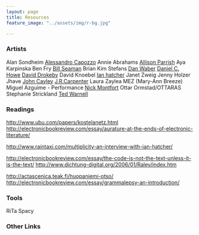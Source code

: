 ```yaml
---
layout: page
title: Resources
feature_image: "../assets/img/r-bg.jpg"

---
```


### Artists
Alan Sondheim
[Alessandro Capozzo](http://www.abstract-codex.net/bio.html)
Annie Abrahams
[Allison Parrish]()
Aya Karpinska
Ben Fry
[Bill Seaman](http://billseaman.com/)
Brian Kim Stefans
[Dan Waber](http://logolalia.com/)
[Daniel C. Howe](http://rednoise.org/dhowe)
[David Drokeby](http://www.davidrokeby.com/installations.html)
David Knoebel
[Ian hatcher](https://rednoise.org/wdm/index.php?n=Main.Artists)
Janet Zweig
Jenny Holzer
Jhave
[John Cayley]()
[J.R.Carpenter](http://luckysoap.com/)
Laura Zaylea
MEZ (Mary-Ann Breeze)
Miguel Azguime - Performance
[Nick Montfort]()
Ottar Ormstad/OTTARAS
Stephanie Strickland
[Ted Warnell](https://warnell.com/)

### Readings

http://www.ubu.com/papers/kostelanetz.html
http://electronicbookreview.com/essay/aurature-at-the-ends-of-electronic-literature/

http://www.raintaxi.com/multiplicity-an-interview-with-ian-hatcher/

http://electronicbookreview.com/essay/the-code-is-not-the-text-unless-it-is-the-text/
http://www.dichtung-digital.org/2006/01/Raley/index.htm

http://actascenica.teak.fi/huopaniemi-otso/
http://electronicbookreview.com/essay/grammalepsy-an-introduction/

### Tools
RiTa
Spacy


### Other Links
